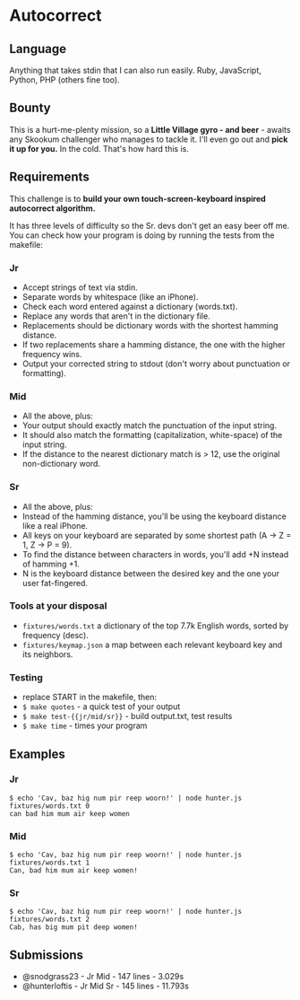 # Autocorrect

## Language

Anything that takes stdin that I can also run easily. Ruby, JavaScript, Python, PHP (others fine too).

## Bounty

This is a hurt-me-plenty mission, so a **Little Village gyro - and beer** - awaits any Skookum challenger who manages to tackle it.
I'll even go out and **pick it up for you.** In the cold. That's how hard this is.

## Requirements

This challenge is to **build your own touch-screen-keyboard inspired autocorrect algorithm.**

It has three levels of difficulty so the Sr. devs don't get an easy beer off me.
You can check how your program is doing by running the tests from the makefile:

### Jr

- Accept strings of text via stdin.
- Separate words by whitespace (like an iPhone).
- Check each word entered against a dictionary (words.txt).
- Replace any words that aren't in the dictionary file.
- Replacements should be dictionary words with the shortest hamming distance.
- If two replacements share a hamming distance, the one with the higher frequency wins.
- Output your corrected string to stdout (don't worry about punctuation or formatting).

### Mid

- All the above, plus:
- Your output should exactly match the punctuation of the input string.
- It should also match the formatting (capitalization, white-space) of the input string.
- If the distance to the nearest dictionary match is > 12, use the original non-dictionary word.

### Sr

- All the above, plus:
- Instead of the hamming distance, you'll be using the keyboard distance like a real iPhone.
- All keys on your keyboard are separated by some shortest path (A -> Z = 1, Z -> P = 9).
- To find the distance between characters in words, you'll add +N instead of hamming +1.
- N is the keyboard distance between the desired key and the one your user fat-fingered.

### Tools at your disposal

- `fixtures/words.txt` a dictionary of the top 7.7k English words, sorted by frequency (desc).
- `fixtures/keymap.json` a map between each relevant keyboard key and its neighbors.

### Testing

- replace START in the makefile, then:
- `$ make quotes` - a quick test of your output
- `$ make test-{{jr/mid/sr}}` - build output.txt, test results
- `$ make time` - times your program

## Examples

### Jr

```
$ echo 'Cav, baz hig num pir reep woorn!' | node hunter.js fixtures/words.txt 0
can bad him mum air keep women
```

### Mid

```
$ echo 'Cav, baz hig num pir reep woorn!' | node hunter.js fixtures/words.txt 1
Can, bad him mum air keep women!
```

### Sr

```
$ echo 'Cav, baz hig num pir reep woorn!' | node hunter.js fixtures/words.txt 2
Cab, has big mum pit deep women!
```

## Submissions

- @snodgrass23 - Jr Mid - 147 lines - 3.029s
- @hunterloftis - Jr Mid Sr - 145 lines - 11.793s